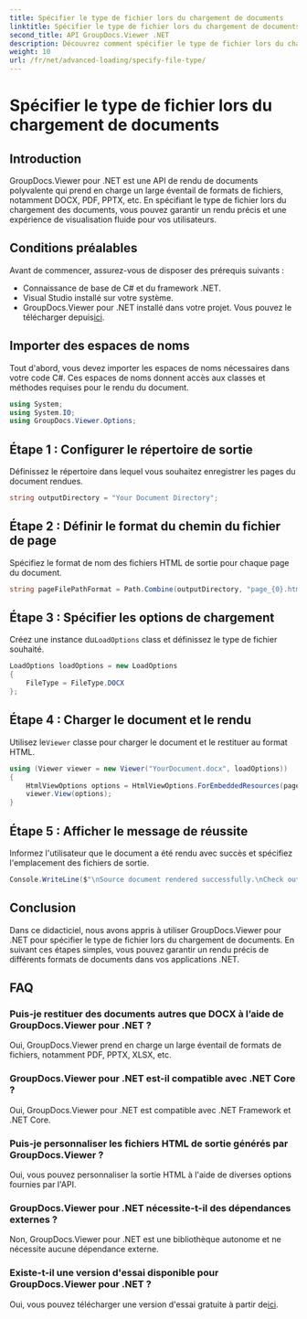 ```yaml
---
title: Spécifier le type de fichier lors du chargement de documents
linktitle: Spécifier le type de fichier lors du chargement de documents
second_title: API GroupDocs.Viewer .NET
description: Découvrez comment spécifier le type de fichier lors du chargement de documents à l'aide de GroupDocs.Viewer pour .NET. Restituez différents formats avec précision dans vos applications .NET.
weight: 10
url: /fr/net/advanced-loading/specify-file-type/
---
```


# Spécifier le type de fichier lors du chargement de documents

## Introduction
GroupDocs.Viewer pour .NET est une API de rendu de documents polyvalente qui prend en charge un large éventail de formats de fichiers, notamment DOCX, PDF, PPTX, etc. En spécifiant le type de fichier lors du chargement des documents, vous pouvez garantir un rendu précis et une expérience de visualisation fluide pour vos utilisateurs.
## Conditions préalables
Avant de commencer, assurez-vous de disposer des prérequis suivants :
- Connaissance de base de C# et du framework .NET.
- Visual Studio installé sur votre système.
- GroupDocs.Viewer pour .NET installé dans votre projet. Vous pouvez le télécharger depuis[ici](https://releases.groupdocs.com/viewer/net/).
##
## Importer des espaces de noms
Tout d'abord, vous devez importer les espaces de noms nécessaires dans votre code C#. Ces espaces de noms donnent accès aux classes et méthodes requises pour le rendu du document.
```csharp
using System;
using System.IO;
using GroupDocs.Viewer.Options;
```
## Étape 1 : Configurer le répertoire de sortie
Définissez le répertoire dans lequel vous souhaitez enregistrer les pages du document rendues.
```csharp
string outputDirectory = "Your Document Directory";
```
## Étape 2 : Définir le format du chemin du fichier de page
Spécifiez le format de nom des fichiers HTML de sortie pour chaque page du document.
```csharp
string pageFilePathFormat = Path.Combine(outputDirectory, "page_{0}.html");
```
## Étape 3 : Spécifier les options de chargement
 Créez une instance du`LoadOptions` class et définissez le type de fichier souhaité.
```csharp
LoadOptions loadOptions = new LoadOptions
{
    FileType = FileType.DOCX
};
```
## Étape 4 : Charger le document et le rendu
 Utilisez le`Viewer` classe pour charger le document et le restituer au format HTML.
```csharp
using (Viewer viewer = new Viewer("YourDocument.docx", loadOptions))
{
    HtmlViewOptions options = HtmlViewOptions.ForEmbeddedResources(pageFilePathFormat);
    viewer.View(options);
}
```
## Étape 5 : Afficher le message de réussite
Informez l'utilisateur que le document a été rendu avec succès et spécifiez l'emplacement des fichiers de sortie.
```csharp
Console.WriteLine($"\nSource document rendered successfully.\nCheck output in {outputDirectory}.");
```

## Conclusion
Dans ce didacticiel, nous avons appris à utiliser GroupDocs.Viewer pour .NET pour spécifier le type de fichier lors du chargement de documents. En suivant ces étapes simples, vous pouvez garantir un rendu précis de différents formats de documents dans vos applications .NET.
## FAQ
### Puis-je restituer des documents autres que DOCX à l’aide de GroupDocs.Viewer pour .NET ?
Oui, GroupDocs.Viewer prend en charge un large éventail de formats de fichiers, notamment PDF, PPTX, XLSX, etc.
### GroupDocs.Viewer pour .NET est-il compatible avec .NET Core ?
Oui, GroupDocs.Viewer pour .NET est compatible avec .NET Framework et .NET Core.
### Puis-je personnaliser les fichiers HTML de sortie générés par GroupDocs.Viewer ?
Oui, vous pouvez personnaliser la sortie HTML à l'aide de diverses options fournies par l'API.
### GroupDocs.Viewer pour .NET nécessite-t-il des dépendances externes ?
Non, GroupDocs.Viewer pour .NET est une bibliothèque autonome et ne nécessite aucune dépendance externe.
### Existe-t-il une version d'essai disponible pour GroupDocs.Viewer pour .NET ?
Oui, vous pouvez télécharger une version d'essai gratuite à partir de[ici](https://releases.groupdocs.com/viewer/net/).
